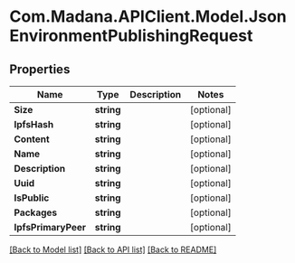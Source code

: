 
# Com.Madana.APIClient.Model.JsonEnvironmentPublishingRequest

## Properties

Name | Type | Description | Notes
------------ | ------------- | ------------- | -------------
**Size** | **string** |  | [optional] 
**IpfsHash** | **string** |  | [optional] 
**Content** | **string** |  | [optional] 
**Name** | **string** |  | [optional] 
**Description** | **string** |  | [optional] 
**Uuid** | **string** |  | [optional] 
**IsPublic** | **string** |  | [optional] 
**Packages** | **string** |  | [optional] 
**IpfsPrimaryPeer** | **string** |  | [optional] 

[[Back to Model list]](../README.md#documentation-for-models)
[[Back to API list]](../README.md#documentation-for-api-endpoints)
[[Back to README]](../README.md)

